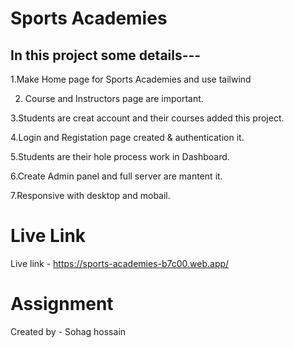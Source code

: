 
# Sports Academies

In this project some details---
-------------------------------
1.Make Home page for Sports Academies and use tailwind

2. Course and Instructors page are important.

3.Students are creat account and their courses added this project.

4.Login and Registation page created & authentication it.

5.Students are their hole process work in Dashboard.

6.Create Admin panel and full server are mantent it.

7.Responsive with desktop and mobail.

# Live Link

Live link - https://sports-academies-b7c00.web.app/

# Assignment

Created by - Sohag hossain

